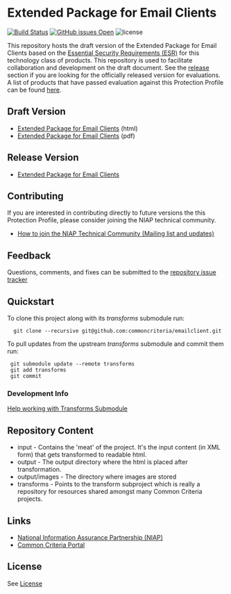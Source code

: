 Extended Package for Email Clients
============
[![Build Status](https://travis-ci.org/commoncriteria/emailclient.svg?branch=master)](https://travis-ci.org/commoncriteria/emailclient) 
[![GitHub issues Open](https://img.shields.io/github/issues/commoncriteria/emailclient.svg?maxAge=2592000)](https://github.com/commoncriteria/emailclient/issues) 
![license](https://img.shields.io/badge/license-Unlicensed-blue.svg)

This repository hosts the draft version of the Extended Package for Email Clients based on the 
[Essential Security Requirements (ESR)](https://commoncriteria.github.io/pp/clientvirtualization/emailclient-esr.html) for this technology class of 
products. This repository is used to facilitate collaboration and development on the draft document. 
See the [release](#Release-Version) section if you are looking for the officially released version for evaluations. 
A list of products that have passed evaluation against this Protection Profile can be found [here](https://www.niap-ccevs.org/Profile/Info.cfm?id=377).

## Draft Version

* [Extended Package for Email Clients](https://commoncriteria.github.io/pp/cemailclient/emailclient-release.html) (html)
* [Extended Package for Email Clients](https://commoncriteria.github.io/pp/emailclient/emailclient-release.pdf) (pdf)

## Release Version
* [Extended Package for Email Clients](https://www.niap-ccevs.org/Profile/Info.cfm?id=377)

## Contributing

If you are interested in contributing directly to future versions the this Protection Profile, please consider joining the NIAP technical community.
* [How to join the NIAP Technical Community (Mailing list and updates)](https://www.niap-ccevs.org/NIAP_Evolution/tech_communities.cfm)

## Feedback

Questions, comments, and fixes can be submitted to the [repository issue tracker](https://github.com/commoncriteria/emailclient/issues)

## Quickstart
To clone this project along with its _transforms_ submodule run:

````
  git clone --recursive git@github.com:commoncriteria/emailclient.git
````
To pull updates from the upstream _transforms_ submodule and commit them run:
````
 git submodule update --remote transforms
 git add transforms
 git commit
````

### Development Info
[Help working with Transforms Submodule](https://github.com/commoncriteria/transforms/wiki/Working-with-Transforms-as-a-Submodule)

## Repository Content
* input - Contains the 'meat' of the project. It's the input content (in XML form) that gets transformed to readable html.
* output - The output directory where the html is placed after transformation.
* output/images - The directory where images are stored
* transforms - Points to the transform subproject which is really a repository for resources shared amongst many Common Criteria projects.

## Links 
* [National Information Assurance Partnership (NIAP)](https://www.niap-ccevs.org/)
* [Common Criteria Portal](https://www.commoncriteriaportal.org/)

## License
See [License](./LICENSE)
